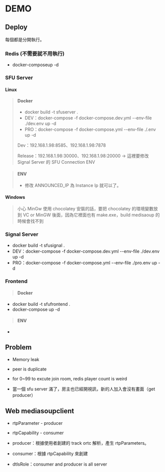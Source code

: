 # DEMO

## Deploy

每個都是分開執行。

### Redis (不需要就不用執行)

- docker-composeup -d

### SFU Server

#### Linux

> #### Docker
>
> - docker build -t sfuserver .
> - DEV：docker-compose -f docker-compose.dev.yml --env-file ./dev.env up -d
> - PRO：docker-compose -f docker-compose.yml --env-file ./.env up -d
>
> Dev：192.168.1.98:8585、192.168.1.98:7878
>
> Release：192.168.1.98:30000、192.168.1.98:20000 -> 這裡要修改 Signal Server 的 SFU Connection ENV

> #### ENV
>
> - 修改 ANNOUNCED_IP 為 Instance Ip 就可以了。

#### Windows

> 小心 MinGw 使用 chocolatey 安裝的話，要把 chocolatey 的環境變數放到 VC or MinGW 後面，因為它裡面也有 make.exe，build medisaoup 的時候會找不到

### Signal Server

- docker build -t sfusignal .
- DEV：docker-compose -f docker-compose.dev.yml --env-file ./dev.env up -d
- PRO：docker-compose -f docker-compose.yml --env-file ./pro.env up -d

### Frontend

> #### Docker

- docker build -t sfufrontend .
- docker-compose up -d

> #### ENV

-

## Problem

- Memory leak

- peer is duplicate

- for 0~99 to excute join room, redis player count is weird

- 當一個 sfu server 滿了，房主也已經開視訊，新的人加入會沒有畫面（get producer）

## Web mediasoupclient

- rtpParameter - producer

- rtpCapability - consumer

- producer：根據使用者創建的 track ortc 解析，產生 rtpParameters。

- consumer：根據 rtpCapability 來創建

- dtlsRole：consumer and producer is all server
